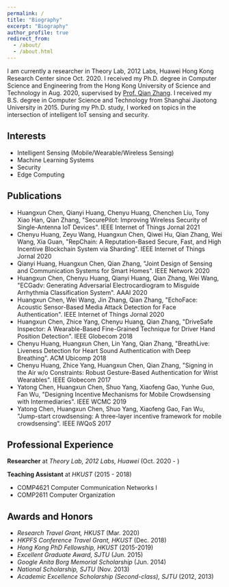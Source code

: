 ```yaml
---
permalink: /
title: "Biography"
excerpt: "Biography"
author_profile: true
redirect_from: 
  - /about/
  - /about.html
---
```


I am currently a researcher in Theory Lab, 2012 Labs, Huawei Hong Kong Research Center since Oct. 2020. 
I received my Ph.D. degree in Computer Science and Engineering from the Hong Kong University of Science and Technology in Aug. 2020, supervised by [Prof. Qian Zhang](https://www.cse.ust.hk/~qianzh/).  I received my B.S. degree in Computer Science and Technology from Shanghai Jiaotong University in 2015. 
During my Ph.D. study, I worked on topics in the intersection of intelligent IoT sensing and security. 

## Interests
- Intelligent Sensing (Mobile/Wearable/Wireless Sensing) 
- Machine Learning Systems 
- Security 
- Edge Computing 

## Publications

- Huangxun Chen, Qianyi Huang, Chenyu Huang, Chenchen Liu, Tony Xiao Han, Qian Zhang, "SecurePilot: Improving Wireless Security of Single-Antenna IoT Devices". IEEE Internet of Things Jornal 2021 
- Chenyu Huang, Zeyu Wang, Huangxun Chen, Qiwei Hu, Qian Zhang, Wei Wang, Xia Guan, "RepChain: A Reputation-Based Secure, Fast, and High Incentive Blockchain System via Sharding". IEEE Internet of Things Jornal 2020
- Qianyi Huang, Huangxun Chen, Qian Zhang, "Joint Design of Sensing and Communication Systems for Smart Homes". IEEE Network 2020
- Huangxun Chen, Chenyu Huang, Qianyi Huang, Qian Zhang, Wei Wang, "ECGadv: Generating Adversarial Electrocardiogram to Misguide Arrhythmia Classification System". AAAI 2020
- Huangxun Chen, Wei Wang, Jin Zhang, Qian Zhang, "EchoFace: Acoustic Sensor-Based Media Attack Detection for Face Authentication". IEEE Internet of Things Jornal 2020
- Huangxun Chen, Zhice Yang, Chenyu Huang, Qian Zhang, "DriveSafe Inspector: A Wearable-Based Fine-Grained Technique for Driver Hand Position Detection". IEEE Globecom 2018
- Chenyu Huang, Huangxun Chen, Lin Yang, Qian Zhang, "BreathLive: Liveness Detection for Heart Sound Authentication with Deep Breathing". ACM Ubicomp 2018
- Chenyu Huang, Zhice Yang, Huangxun Chen, Qian Zhang, "Signing in the Air w/o Constraints: Robust Gesture-Based Authentication for Wrist Wearables". IEEE Globecom 2017
- Yatong Chen, Huangxun Chen, Shuo Yang, Xiaofeng Gao, Yunhe Guo, Fan Wu, "Designing Incentive Mechanisms for Mobile Crowdsensing with Intermediaries". IEEE WCMC 2019
- Yatong Chen, Huangxun Chen, Shuo Yang, Xiaofeng Gao, Fan Wu, "Jump-start crowdsensing: A three-layer incentive framework for mobile crowdsensing". IEEE IWQoS 2017

## Professional Experience

**Researcher** at *Theory Lab, 2012 Labs, Huawei* (Oct. 2020 - )

**Teaching Assistant** at *HKUST* (2015 - 2018)

- COMP4621 Computer Communication Networks I
- COMP2611 Computer Organization 

## Awards and Honors

- *Research Travel Grant, HKUST* (Mar. 2020)
- *HKPFS Conference Travel Grant, HKUST* (Dec. 2018)
- *Hong Kong PhD Fellowship, HKUST* (2015-2019)
- *Excellent Graduate Award, SJTU* (Jun. 2015)
- *Google Anita Borg Memorial Scholarship* (Jun. 2014)
- *National Scholarship, SJTU* (Nov. 2013)
- *Academic Excellence Scholarship (Second-class), SJTU* (2012, 2013)



